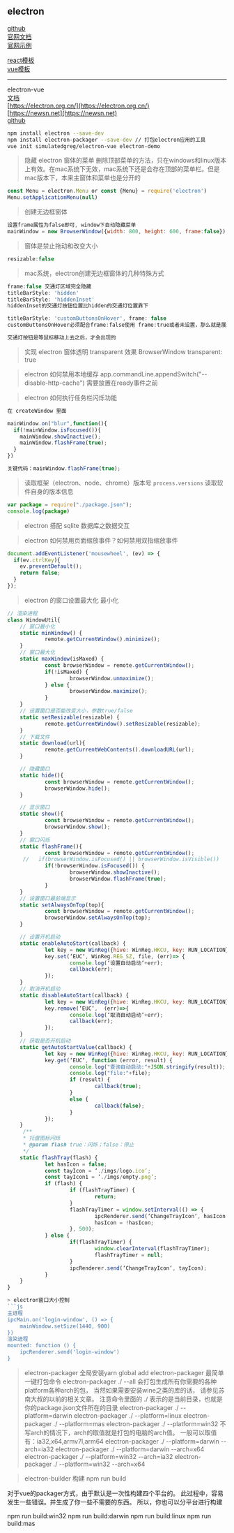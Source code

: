 ## electron
[github](https://github.com/electron/electron) <br>
[官网文档](https://electronjs.org/docs) <br>
[官网示例](https://github.com/electron/electron-quick-start) <br>

[react模板](https://github.com/electron-react-boilerplate/electron-react-boilerplate) <br>
[vue模板](https://github.com/SimulatedGREG/electron-vue) <br>

---
electron-vue <br>
[文档](https://simulatedgreg.gitbooks.io/electron-vue/content/cn/getting_started.html) <br>
[https://electron.org.cn/](https://electron.org.cn/)<br>
[https://newsn.net](https://newsn.net)<br>
[github](https://github.com/SimulatedGREG/electron-vue) <br>
```bash
npm install electron --save-dev 
npm install electron-packager --save-dev // 打包electron应用的工具
vue init simulatedgreg/electron-vue electron-demo
```

> 隐藏 electron 窗体的菜单
删除顶部菜单的方法，只在windows和linux版本上有效。在mac系统下无效，mac系统下还是会存在顶部的菜单栏。但是mac版本下，本来主窗体和菜单也是分开的

```js 
const Menu = electron.Menu or const {Menu} = require('electron')
Menu.setApplicationMenu(null)
```
> 创建无边框窗体
```js
设置frame属性为false即可, window下自动隐藏菜单
mainWindow = new BrowserWindow({width: 800, height: 600, frame:false})
```
> 窗体是禁止拖动和改变大小
```js 
resizable:false
```
> mac系统，electron创建无边框窗体的几种特殊方式
```js
frame:false 交通灯区域完全隐藏
titleBarStyle: 'hidden'
titleBarStyle: 'hiddenInset'
hiddenInset的交通灯按钮位置比hidden的交通灯位置靠下

titleBarStyle: 'customButtonsOnHover', frame: false
customButtonsOnHover必须配合frame:false使用 frame:true或者未设置，那么就是展示最普通的有普通边框的情况

交通灯按钮是等鼠标移动上去之后，才会出现的
```
> 实现 electron 窗体透明 transparent 效果
BrowserWindow
transparent: true

> electron 如何禁用本地缓存
app.commandLine.appendSwitch("--disable-http-cache")
需要放置在ready事件之前

> electron 如何执行任务栏闪烁功能
```js
在 createWindow 里面

mainWindow.on("blur",function(){
  if(!mainWindow.isFocused()){
    mainWindow.showInactive();
    mainWindow.flashFrame(true);
  }
})

关键代码：mainWindow.flashFrame(true);
```

> 读取框架（electron、node、chrome）版本号
``` process.versions ```
> 读取软件自身的版本信息
```js
var package = require("./package.json");
console.log(package)
```

> electron 搭配 sqlite 数据库之数据交互

> electron 如何禁用页面缩放事件？如何禁用双指缩放事件
```js
document.addEventListener('mousewheel', (ev) => {
  if(ev.ctrlKey){
    ev.preventDefault();
    return false;
  }
});
```
> electron 的窗口设置最大化 最小化
```js
// 渲染进程
class WindowUtil{
	// 窗口最小化
	static minWindow() {
			remote.getCurrentWindow().minimize();
	}
	// 窗口最大化
	static maxWindow(isMaxed) {
			const browserWindow = remote.getCurrentWindow();
			if(!isMaxed) {
					browserWindow.unmaximize();
			} else {
					browserWindow.maximize();
			}
	}
	// 设置窗口是否能改变大小，参数true/false
	static setResizable(resizable) {
			remote.getCurrentWindow().setResizable(resizable);
	}
	// 下载文件
	static download(url){
			remote.getCurrentWebContents().downloadURL(url);
	}

	// 隐藏窗口
	static hide(){
			const browserWindow = remote.getCurrentWindow();
			browserWindow.hide();
	}

	// 显示窗口
	static show(){
			const browserWindow = remote.getCurrentWindow();
			browserWindow.show();
	}
	// 窗口闪烁
	static flashFrame(){
			const browserWindow = remote.getCurrentWindow();
	 //   if(browserWindow.isFocused() || browserWindow.isVisible())
			if(!browserWindow.isFocused()) {
					browserWindow.showInactive();
					browserWindow.flashFrame(true);
			}
	}
	// 设置窗口最前端显示
	static setAlwaysOnTop(top){
			const browserWindow = remote.getCurrentWindow();
			browserWindow.setAlwaysOnTop(top);
	}

	// 设置开机启动
	static enableAutoStart(callback) {
			let key = new WinReg({hive: WinReg.HKCU, key: RUN_LOCATION});
			key.set(‘EUC‘, WinReg.REG_SZ, file, (err)=> {
					console.log(‘设置自动启动‘+err);
					callback(err);
			});
	}
	// 取消开机启动
	static disableAutoStart(callback) {
			let key = new WinReg({hive: WinReg.HKCU, key: RUN_LOCATION});
			key.remove(‘EUC‘,  (err)=>{
					console.log(‘取消自动启动‘+err);
					callback(err);
			});
	}
	// 获取是否开机启动
	static getAutoStartValue(callback) {
			let key = new WinReg({hive: WinReg.HKCU, key: RUN_LOCATION});
			key.get(‘EUC‘, function (error, result) {
					console.log("查询自动启动:"+JSON.stringify(result));
					console.log("file:"+file);
					if (result) {
							callback(true);
					}
					else {
							callback(false);
					}
			});
	}
	 /**
	 * 托盘图标闪烁
	 * @param flash true：闪烁；false：停止
	 */
	static flashTray(flash) {
			let hasIcon = false;
			const tayIcon = ‘./imgs/logo.ico‘;
			const tayIcon1 = ‘./imgs/empty.png‘;
			if (flash) {
					if (flashTrayTimer) {
							return;
					}
					flashTrayTimer = window.setInterval(() => {
							ipcRenderer.send(‘ChangeTrayIcon‘, hasIcon ? tayIcon : tayIcon1);
							hasIcon = !hasIcon;
					}, 500);
			} else {
					if(flashTrayTimer) {
							window.clearInterval(flashTrayTimer);
							flashTrayTimer = null;
					}
					ipcRenderer.send(‘ChangeTrayIcon‘, tayIcon);
			}
	}
}

> electron窗口大小控制
```js
主进程
ipcMain.on('login-window', () => {
	mainWindow.setSize(1440, 900)
})
渲染进程
mounted: function () {
	ipcRenderer.send('login-window') 
}
```









































































> electron-packager
全局安装yarn global add electron-packager
最简单一键打包命令 electron-packager ./ --all
会打包生成所有你需要的各种platform各种arch的包，
当然如果需要安装wine之类的库的话，
请参见苏南大叔的以前的相关文章。
注意命令里面的 ./ 表示的是当前目录，也就是你的package.json文件所在的目录
electron-packager ./ --platform=darwin
electron-packager ./ --platform=linux
electron-packager ./ --platform=mas
electron-packager ./ --platform=win32
不写arch的情况下，arch的取值就是打包的电脑的arch值。
一般可以取值有：ia32,x64,armv7l,arm64
electron-packager ./ --platform=darwin --arch=ia32
electron-packager ./ --platform=darwin --arch=x64
electron-packager ./ --platform=win32 --arch=ia32
electron-packager ./ --platform=win32 --arch=x64

> electron-builder
构建 npm run build

对于vue的packager方式，由于默认是一次性构建四个平台的。
此过程中，容易发生一些错误。并生成了你一些不需要的东西。
所以，你也可以分平台进行构建

npm run build:win32
npm run build:darwin
npm run build:linux
npm run build:mas






